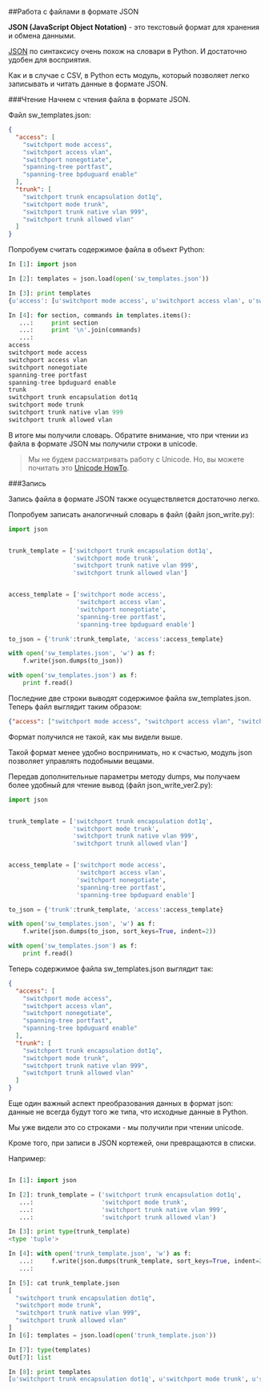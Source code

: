 ##Работа с файлами в формате JSON

__JSON (JavaScript Object Notation)__ - это текстовый формат для хранения и обмена данными.

[JSON](https://ru.wikipedia.org/wiki/JSON) по синтаксису очень похож на словари в Python. И достаточно удобен для восприятия.

Как и в случае с CSV, в Python есть модуль, который позволяет легко записывать и читать данные в формате JSON.

###Чтение
Начнем с чтения файла в формате JSON.

Файл sw_templates.json:
```json
{
  "access": [
    "switchport mode access", 
    "switchport access vlan", 
    "switchport nonegotiate", 
    "spanning-tree portfast", 
    "spanning-tree bpduguard enable"
  ], 
  "trunk": [
    "switchport trunk encapsulation dot1q", 
    "switchport mode trunk", 
    "switchport trunk native vlan 999", 
    "switchport trunk allowed vlan"
  ]
}
```

Попробуем считать содержимое файла в объект Python:
```python
In [1]: import json

In [2]: templates = json.load(open('sw_templates.json'))

In [3]: print templates
{u'access': [u'switchport mode access', u'switchport access vlan', u'switchport nonegotiate', u'spanning-tree portfast', u'spanning-tree bpduguard enable'], u'trunk': [u'switchport trunk encapsulation dot1q', u'switchport mode trunk', u'switchport trunk native vlan 999', u'switchport trunk allowed vlan']}

In [4]: for section, commands in templates.items():
   ...:     print section
   ...:     print '\n'.join(commands)
   ...:
access
switchport mode access
switchport access vlan
switchport nonegotiate
spanning-tree portfast
spanning-tree bpduguard enable
trunk
switchport trunk encapsulation dot1q
switchport mode trunk
switchport trunk native vlan 999
switchport trunk allowed vlan
```

В итоге мы получили словарь. Обратите внимание, что при чтении из файла в формате JSON мы получили строки в unicode.

> Мы не будем рассматривать работу с Unicode. Но, вы можете почитать это [Unicode HowTo](https://docs.python.org/2/howto/unicode.html).

###Запись

Запись файла в формате JSON также осуществляется достаточно легко.

Попробуем записать аналогичный словарь в файл (файл json_write.py):
```python
import json


trunk_template = ['switchport trunk encapsulation dot1q',
                  'switchport mode trunk',
                  'switchport trunk native vlan 999',
                  'switchport trunk allowed vlan']


access_template = ['switchport mode access',
                   'switchport access vlan',
                   'switchport nonegotiate',
                   'spanning-tree portfast',
                   'spanning-tree bpduguard enable']

to_json = {'trunk':trunk_template, 'access':access_template}

with open('sw_templates.json', 'w') as f:
    f.write(json.dumps(to_json))

with open('sw_templates.json') as f:
    print f.read()
```

Последние две строки выводят содержимое файла sw_templates.json. Теперь файл выглядит таким образом:
```json
{"access": ["switchport mode access", "switchport access vlan", "switchport nonegotiate", "spanning-tree portfast", "spanning-tree bpduguard enable"], "trunk": ["switchport trunk encapsulation dot1q", "switchport mode trunk", "switchport trunk native vlan 999", "switchport trunk allowed vlan"]}
```

Формат получился не такой, как мы видели выше.

Такой формат менее удобно воспринимать, но к счастью, модуль json позволяет управлять подобными вещами.

Передав дополнительные параметры методу dumps, мы получаем более удобный для чтение вывод (файл json_write_ver2.py):
```python
import json


trunk_template = ['switchport trunk encapsulation dot1q',
                  'switchport mode trunk',
                  'switchport trunk native vlan 999',
                  'switchport trunk allowed vlan']


access_template = ['switchport mode access',
                   'switchport access vlan',
                   'switchport nonegotiate',
                   'spanning-tree portfast',
                   'spanning-tree bpduguard enable']

to_json = {'trunk':trunk_template, 'access':access_template}

with open('sw_templates.json', 'w') as f:
    f.write(json.dumps(to_json, sort_keys=True, indent=2))

with open('sw_templates.json') as f:
    print f.read()
``` 

Теперь содержимое файла sw_templates.json выглядит так:
```json
{
  "access": [
    "switchport mode access",
    "switchport access vlan",
    "switchport nonegotiate",
    "spanning-tree portfast",
    "spanning-tree bpduguard enable"
  ],
  "trunk": [
    "switchport trunk encapsulation dot1q",
    "switchport mode trunk",
    "switchport trunk native vlan 999",
    "switchport trunk allowed vlan"
  ]
}
```

Еще один важный аспект преобразования данных в формат json: данные не всегда будут того же типа, что исходные данные в Python.

Мы уже видели это со строками - мы получили при чтении unicode.

Кроме того, при записи в JSON кортежей, они превращаются в списки.

Например:
```python

In [1]: import json

In [2]: trunk_template = ('switchport trunk encapsulation dot1q',
   ...:                   'switchport mode trunk',
   ...:                   'switchport trunk native vlan 999',
   ...:                   'switchport trunk allowed vlan')

In [3]: print type(trunk_template)
<type 'tuple'>

In [4]: with open('trunk_template.json', 'w') as f:
   ...:     f.write(json.dumps(trunk_template, sort_keys=True, indent=2))
   ...:

In [5]: cat trunk_template.json
[
  "switchport trunk encapsulation dot1q",
  "switchport mode trunk",
  "switchport trunk native vlan 999",
  "switchport trunk allowed vlan"
]
In [6]: templates = json.load(open('trunk_template.json'))

In [7]: type(templates)
Out[7]: list

In [8]: print templates
[u'switchport trunk encapsulation dot1q', u'switchport mode trunk', u'switchport trunk native vlan 999', u'switchport trunk allowed vlan']
```

